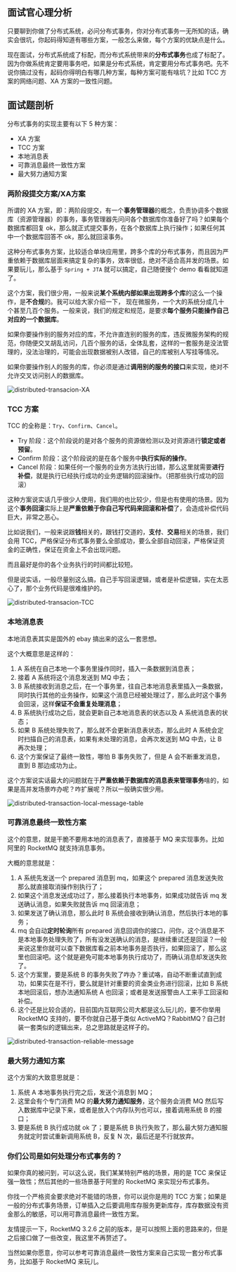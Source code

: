 ## 面试官心理分析

只要聊到你做了分布式系统，必问分布式事务，你对分布式事务一无所知的话，确实会很坑，你起码得知道有哪些方案，一般怎么来做，每个方案的优缺点是什么。

现在面试，分布式系统成了标配，而分布式系统带来的**分布式事务**也成了标配了。因为你做系统肯定要用事务吧，如果是分布式系统，肯定要用分布式事务吧。先不说你搞过没有，起码你得明白有哪几种方案，每种方案可能有啥坑？比如 TCC 方案的网络问题、XA 方案的一致性问题。

## 面试题剖析

分布式事务的实现主要有以下 5 种方案：

- XA 方案
- TCC 方案
- 本地消息表
- 可靠消息最终一致性方案
- 最大努力通知方案

### 两阶段提交方案/XA方案

所谓的 XA 方案，即：两阶段提交，有一个**事务管理器**的概念，负责协调多个数据库（资源管理器）的事务，事务管理器先问问各个数据库你准备好了吗？如果每个数据库都回复 ok，那么就正式提交事务，在各个数据库上执行操作；如果任何其中一个数据库回答不 ok，那么就回滚事务。

这种分布式事务方案，比较适合单块应用里，跨多个库的分布式事务，而且因为严重依赖于数据库层面来搞定复杂的事务，效率很低，绝对不适合高并发的场景。如果要玩儿，那么基于 `Spring + JTA` 就可以搞定，自己随便搜个 demo 看看就知道了。

这个方案，我们很少用，一般来说**某个系统内部如果出现跨多个库**的这么一个操作，是**不合规**的。我可以给大家介绍一下， 现在微服务，一个大的系统分成几十个甚至几百个服务。一般来说，我们的规定和规范，是要求**每个服务只能操作自己对应的一个数据库**。

如果你要操作别的服务对应的库，不允许直连别的服务的库，违反微服务架构的规范，你随便交叉胡乱访问，几百个服务的话，全体乱套，这样的一套服务是没法管理的，没法治理的，可能会出现数据被别人改错，自己的库被别人写挂等情况。

如果你要操作别人的服务的库，你必须是通过**调用别的服务的接口**来实现，绝对不允许交叉访问别人的数据库。

![distributed-transacion-XA](https://gitee.com/shishan100/Java-Interview-Advanced/raw/master/images/distributed-transaction-XA.png)

### TCC 方案

TCC 的全称是：`Try`、`Confirm`、`Cancel`。

- Try 阶段：这个阶段说的是对各个服务的资源做检测以及对资源进行**锁定或者预留**。
- Confirm 阶段：这个阶段说的是在各个服务中**执行实际的操作**。
- Cancel 阶段：如果任何一个服务的业务方法执行出错，那么这里就需要**进行补偿**，就是执行已经执行成功的业务逻辑的回滚操作。（把那些执行成功的回滚）

这种方案说实话几乎很少人使用，我们用的也比较少，但是也有使用的场景。因为这个**事务回滚**实际上是**严重依赖于你自己写代码来回滚和补偿**了，会造成补偿代码巨大，非常之恶心。

比如说我们，一般来说跟**钱**相关的，跟钱打交道的，**支付**、**交易**相关的场景，我们会用 TCC，严格保证分布式事务要么全部成功，要么全部自动回滚，严格保证资金的正确性，保证在资金上不会出现问题。

而且最好是你的各个业务执行的时间都比较短。

但是说实话，一般尽量别这么搞，自己手写回滚逻辑，或者是补偿逻辑，实在太恶心了，那个业务代码是很难维护的。

![distributed-transacion-TCC](https://gitee.com/shishan100/Java-Interview-Advanced/raw/master/images/distributed-transaction-TCC.png)

### 本地消息表

本地消息表其实是国外的 ebay 搞出来的这么一套思想。

这个大概意思是这样的：

1. A 系统在自己本地一个事务里操作同时，插入一条数据到消息表；
2. 接着 A 系统将这个消息发送到 MQ 中去；
3. B 系统接收到消息之后，在一个事务里，往自己本地消息表里插入一条数据，同时执行其他的业务操作，如果这个消息已经被处理过了，那么此时这个事务会回滚，这样**保证不会重复处理消息**；
4. B 系统执行成功之后，就会更新自己本地消息表的状态以及 A 系统消息表的状态；
5. 如果 B 系统处理失败了，那么就不会更新消息表状态，那么此时 A 系统会定时扫描自己的消息表，如果有未处理的消息，会再次发送到 MQ 中去，让 B 再次处理；
6. 这个方案保证了最终一致性，哪怕 B 事务失败了，但是 A 会不断重发消息，直到 B 那边成功为止。

这个方案说实话最大的问题就在于**严重依赖于数据库的消息表来管理事务**啥的，如果是高并发场景咋办呢？咋扩展呢？所以一般确实很少用。

![distributed-transaction-local-message-table](https://gitee.com/shishan100/Java-Interview-Advanced/raw/master/images/distributed-transaction-local-message-table.png)

### 可靠消息最终一致性方案

这个的意思，就是干脆不要用本地的消息表了，直接基于 MQ 来实现事务。比如阿里的 RocketMQ 就支持消息事务。

大概的意思就是：

1. A 系统先发送一个 prepared 消息到 mq，如果这个 prepared 消息发送失败那么就直接取消操作别执行了；
2. 如果这个消息发送成功过了，那么接着执行本地事务，如果成功就告诉 mq 发送确认消息，如果失败就告诉 mq 回滚消息；
3. 如果发送了确认消息，那么此时 B 系统会接收到确认消息，然后执行本地的事务；
4. mq 会自动**定时轮询**所有 prepared 消息回调你的接口，问你，这个消息是不是本地事务处理失败了，所有没发送确认的消息，是继续重试还是回滚？一般来说这里你就可以查下数据库看之前本地事务是否执行，如果回滚了，那么这里也回滚吧。这个就是避免可能本地事务执行成功了，而确认消息却发送失败了。
5. 这个方案里，要是系统 B 的事务失败了咋办？重试咯，自动不断重试直到成功，如果实在是不行，要么就是针对重要的资金类业务进行回滚，比如 B 系统本地回滚后，想办法通知系统 A 也回滚；或者是发送报警由人工来手工回滚和补偿。
6. 这个还是比较合适的，目前国内互联网公司大都是这么玩儿的，要不你举用 RocketMQ 支持的，要不你就自己基于类似 ActiveMQ？RabbitMQ？自己封装一套类似的逻辑出来，总之思路就是这样子的。

![distributed-transaction-reliable-message](https://gitee.com/shishan100/Java-Interview-Advanced/raw/master/images/distributed-transaction-reliable-message.png)

### 最大努力通知方案

这个方案的大致意思就是：

1. 系统 A 本地事务执行完之后，发送个消息到 MQ；
2. 这里会有个专门消费 MQ 的**最大努力通知服务**，这个服务会消费 MQ 然后写入数据库中记录下来，或者是放入个内存队列也可以，接着调用系统 B 的接口；
3. 要是系统 B 执行成功就 ok 了；要是系统 B 执行失败了，那么最大努力通知服务就定时尝试重新调用系统 B，反复 N 次，最后还是不行就放弃。

### 你们公司是如何处理分布式事务的？

如果你真的被问到，可以这么说，我们某某特别严格的场景，用的是 TCC 来保证强一致性；然后其他的一些场景基于阿里的 RocketMQ 来实现分布式事务。

你找一个严格资金要求绝对不能错的场景，你可以说你是用的 TCC 方案；如果是一般的分布式事务场景，订单插入之后要调用库存服务更新库存，库存数据没有资金那么的敏感，可以用可靠消息最终一致性方案。

友情提示一下，RocketMQ 3.2.6 之前的版本，是可以按照上面的思路来的，但是之后接口做了一些改变，我这里不再赘述了。

当然如果你愿意，你可以参考可靠消息最终一致性方案来自己实现一套分布式事务，比如基于 RocketMQ 来玩儿。
